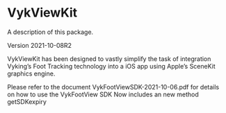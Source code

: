 # VykViewKit

A description of this package.

Version 2021-10-08R2

VykViewKit has been designed to vastly simplify the task of integration Vyking’s Foot Tracking technology into a iOS app using Apple’s SceneKit graphics engine.

Please refer to the document VykFootViewSDK-2021-10-06.pdf for details on how to use the VykFootView SDK
Now includes an new method getSDKexpiry
